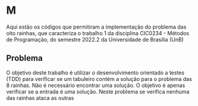 # M

Aqui estão os códigos que permitiram a implementação do problema das oito rainhas, que caracteriza o trabalho 1 da disciplina CIC0234 - Métodos de Programação, do semestre 2022.2 da Universidade de Brasília (UnB)

## Problema

O objetivo deste trabalho é utilizar o desenvolvimento orientado a testes (TDD) para verificar se um tabuleiro contém a solução para o problema das 8 rainhas. Não é necessário encontrar uma solução. O objetivo é apenas verificar se a entrada é uma solução. Neste problema se verifica nenhuma das rainhas ataca as outras
